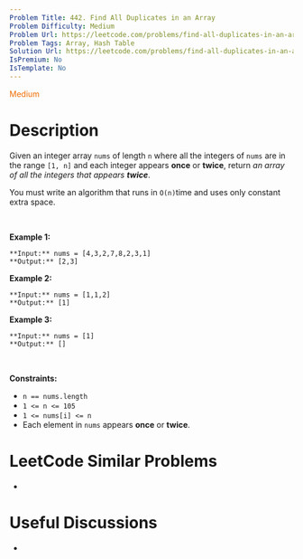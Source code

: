 ```yaml
---
Problem Title: 442. Find All Duplicates in an Array
Problem Difficulty: Medium
Problem Url: https://leetcode.com/problems/find-all-duplicates-in-an-array/
Problem Tags: Array, Hash Table
Solution Url: https://leetcode.com/problems/find-all-duplicates-in-an-array/solution/
IsPremium: No
IsTemplate: No
---
```


<span style="color: rgb(239, 108, 0);">Medium</span>

# Description

Given an integer array `nums` of length `n` where all the integers of `nums` are in the range `[1, n]` and each integer appears **once** or **twice**, return *an array of all the integers that appears **twice***.


You must write an algorithm that runs in `O(n)`time and uses only constant extra space.


 


**Example 1:**



```
**Input:** nums = [4,3,2,7,8,2,3,1]
**Output:** [2,3]

```
**Example 2:**



```
**Input:** nums = [1,1,2]
**Output:** [1]

```
**Example 3:**



```
**Input:** nums = [1]
**Output:** []

```

 


**Constraints:**


* `n == nums.length`
* `1 <= n <= 105`
* `1 <= nums[i] <= n`
* Each element in `nums` appears **once** or **twice**.




# LeetCode Similar Problems

- []()

# Useful Discussions

- []()
